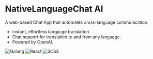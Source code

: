 # NativeLanguageChat AI
A web-based Chat App that automates cross-language communication.
* Instant, effortless langauge translation.
* Chat support for translation to and from any language.
* Powered by OpenAI.

![Golang](https://img.shields.io/badge/Golang-deepskyblue)
![React](https://img.shields.io/badge/React-dodgerblue)
![SCSS](https://img.shields.io/badge/SCSS-blue)

